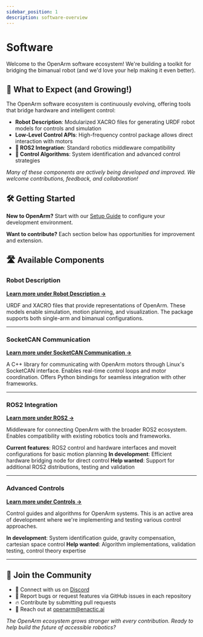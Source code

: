 ```yaml
---
sidebar_position: 1
description: software-overview
---
```


# Software

Welcome to the OpenArm software ecosystem! We're building a toolkit for bridging the bimanual robot (and we'd love your help making it even better).

## 🚀 What to Expect (and Growing!)

The OpenArm software ecosystem is continuously evolving, offering tools that bridge hardware and intelligent control:

- **Robot Description**: Modularized XACRO files for generating URDF robot models for controls and simulation
- **Low-Level Control APIs**: High-frequency control package allows direct interaction with motors
- **🚧 ROS2 Integration**: Standard robotics middleware compatibility
- **🚧 Control Algorithms**: System identification and advanced control strategies

*Many of these components are actively being developed and improved. We welcome contributions, feedback, and collaboration!*

## 🛠️ Getting Started

**New to OpenArm?** Start with our [Setup Guide](/software/setup) to configure your development environment.

**Want to contribute?** Each section below has opportunities for improvement and extension.

## 🛣️ Available Components

### Robot Description

**[Learn more under Robot Description →](/software/openarm_description)**

URDF and XACRO files that provide representations of OpenArm. These models enable simulation, motion planning, and visualization. The package supports both single-arm and bimanual configurations.

---

### SocketCAN Communication

**[Learn more under SocketCAN Communication →](/software/openarm_can)**

A C++ library for communicating with OpenArm motors through Linux's SocketCAN interface. Enables real-time control loops and motor coordination. Offers Python bindings for seamless integration with other frameworks.

---


### ROS2 Integration

**[Learn more under ROS2 →](/software/ros2)**

Middleware for connecting OpenArm with the broader ROS2 ecosystem. Enables compatibility with existing robotics tools and frameworks.

**Current features**: ROS2 control and hardware interfaces and moveit configurations for basic motion planning
**In development**: Efficient hardware bridging node for direct control
**Help wanted**: Support for additional ROS2 distributions, testing and validation

---


### Advanced Controls

**[Learn more under Controls →](/software/controls)**

Control guides and algorithms for OpenArm systems. This is an active area of development where we're implementing and testing various control approaches.

**In development**: System identification guide, gravity compensation, cartesian space control
**Help wanted**: Algorithm implementations, validation testing, control theory expertise

---


## 🤝 Join the Community

- 💬 Connect with us on [Discord](https://discord.com/invite/FsZaZ4z3We)
- 🐞 Report bugs or request features via GitHub issues in each repository
- 🔥 Contribute by submitting pull requests
- 📧 Reach out at [openarm@enactic.ai](mailto:openarm@enactic.ai)

*The OpenArm ecosystem grows stronger with every contribution. Ready to help build the future of accessible robotics?*
